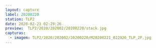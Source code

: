 ```yaml
---
layout: capture
label: 20200220
station: TLP2
date: 2020-02-21 02:29:26
preview:  TLP2/2020/202002/20200220/stack.jpg
capturas:
  - imagem: TLP2/2020/202002/20200220/M20200221_022926_TLP_2P.jpg
---
```

